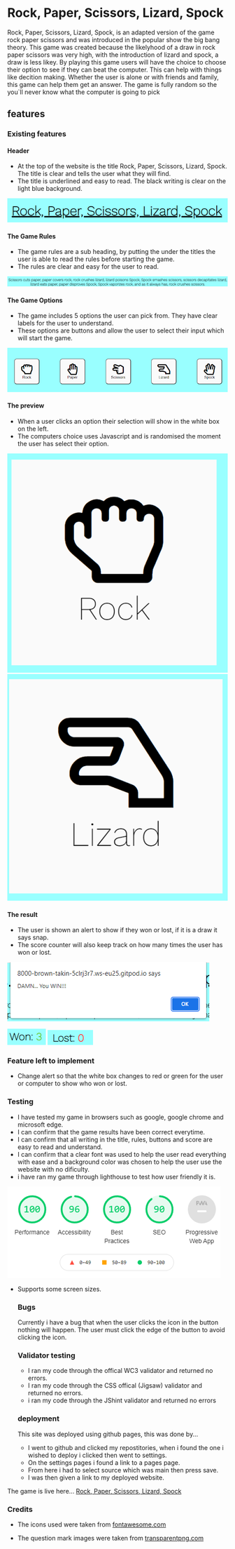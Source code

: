 # Rock, Paper, Scissors, Lizard, Spock

Rock, Paper, Scissors, Lizard, Spock, is an adapted version of the game rock paper scissors and was introduced in the popular show the big bang theory.
This game was created because the likelyhood of a draw in rock paper scissors was very high, with the introduction of lizard and spock, a draw is less likey.
By playing this game users will have the choice to choose their option to see if they can beat the computer. This can help with things like decition making.
Whether the user is alone or with friends and family, this game can help them get an answer. The game is fully random so the you`ll never know what the computer is going to pick

## features

### Existing features

#### Header

- At the top of the website is the title Rock, Paper, Scissors, Lizard, Spock. The title is clear and tells the user what they will find.
- The title is underlined and easy to read. The black writing is clear on the light blue background.

![Rock, Paper, Scissors, Lizard, Spock title](assets/images/readme-images/r,p,s,l,s.PNG)

#### The Game Rules

- The game rules are a sub heading, by putting the under the titles the user is able to read the rules before starting the game.
- The rules are clear and easy for the user to read.

![rules for the game](assets/images/readme-images/game-rules.PNG)

#### The Game Options

- The game includes 5 options the user can pick from. They have clear labels for the user to understand.
- These options are buttons and allow the user to select their input which will start the game.

![game options which are buttons](assets/images/readme-images/game-options.PNG)

#### The preview

- When a user clicks an option their selection will show in the white box on the left.
- The computers choice uses Javascript and is randomised the moment the user has select their option.

![users selection](assets/images/readme-images/users-selection.PNG) ![computers selection](assets/images/readme-images/computers-selection.PNG)

#### The result

- The user is shown an alert to show if they won or lost, if it is a draw it says snap.
- The score counter will also keep track on how many times the user has won or lost.

![alert to show who won](assets/images/readme-images/alert.PNG)

![how many times user has won](assets/images/readme-images/won.PNG) ![how many times the user has lost](assets/images/readme-images/lost.PNG)

### Feature left to implement 

- Change alert so that the white box changes to red or green for the user or computer to show who won or lost.

### Testing

- I have tested my game in browsers such as google, google chrome and microsoft edge.
- I can confirm that the game results have been correct everytime.
- I can confirm that all writing in the title, rules, buttons and score are easy to read and understand.
- I can confirm that a clear font was used to help the user read everything with ease and a background color was chosen to help the user use the website with no dificulty.
- i have ran my game through lighthouse to test how user friendly it is.

![lighthouse results](assets/images/readme-images/lighthouse-report.PNG)

- Supports some screen sizes.

  ### Bugs

  Currently i have a bug that when the user clicks the icon in the button nothing will happen. The user must click the edge of the button to avoid clicking the icon.

  ### Validator testing

  - I ran my code through the offical WC3 validator and returned no errors.
  - I ran my code through the CSS offical (Jigsaw) validator and returned no errors. 
  - i ran my code through the JShint validator and returned no errors

  ### deployment

  This site was deployed using github pages, this was done by...
  - I went to github and clicked my repostitories, when i found the one i wished to deploy i clicked then went to settings.
  - On the settings pages i found a link to a pages page.
  - From here i had to select source which was main then press save.
  - I was then given a link to my deployed website.

The game is live here... [Rock, Paper, Scissors, Lizard, Spock](https://jharvey125.github.io/project-2/)

### Credits

- The icons used were taken from [fontawesome.com](https://fontawesome.com/v5.15/icons?d=gallery&p=2)

- The question mark images were taken from [transparentpng.com](https://www.transparentpng.com/cats/question-mark-2101.html)

